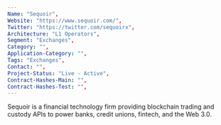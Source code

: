 ```yaml
--- 
Name: "Sequoir", 
Website: "https://www.sequoir.com/", 
Twitter: "https://twitter.com/sequoirx", 
Architecture: "L1 Operators",
Segment: "Exchanges",
Category: "",
Application-Category: "",
Tags: "Exchanges",
Contact: "",
Project-Status: "Live - Active",
Contract-Hashes-Main: "",
Contract-Hashes-Test: "",
--- 
```

<!--lang:en--> 
Sequoir is a financial technology firm providing blockchain trading and custody APIs to power banks, credit unions, fintech, and the Web 3.0.
<!--lang:es--] 
Sequoir es una empresa de tecnología financiera que proporciona API de custodia y negociación de cadenas de bloques a bancos energéticos, cooperativas de crédito, fintech y la Web 3.0.
<!--lang:de--] 
Sequoir ist ein Finanztechnologieunternehmen, das Blockchain-Handels- und Verwahrungs-APIs für Energiebanken, Kreditgenossenschaften, Fintech und das Web 3.0 bereitstellt.
<!--lang:fr--] 
Sequoir est une société de technologie financière qui fournit des API de négociation et de garde de chaînes de blocs aux banques d'alimentation, aux coopératives de crédit, aux fintech et au Web 3.0.
<!--lang:pl--] 
Sequoir to firma zajmująca się technologiami finansowymi dostarczająca interfejsy API do handlu blockchain i powiernictwa dla banków energetycznych, spółdzielczych kas pożyczkowych, fintechów i sieci 3.0.
<!--lang:uk--] 
Sequoir — це фінансова технологічна фірма, яка надає API для торгівлі блокчейном і депозитарного зберігання для енергетичних банків, кредитних спілок, фінансових технологій і Web 3.0.
[!--lang:*--> 
